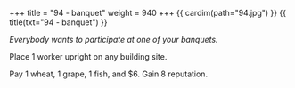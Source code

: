 +++
title = "94 - banquet"
weight = 940
+++
{{ cardim(path="94.jpg") }}
{{ title(txt="94 - banquet") }}

*Everybody wants to participate at one of your banquets.*

Place 1 worker upright on any building site.

Pay 1 wheat, 1 grape, 1 fish, and $6. Gain 8 reputation.
